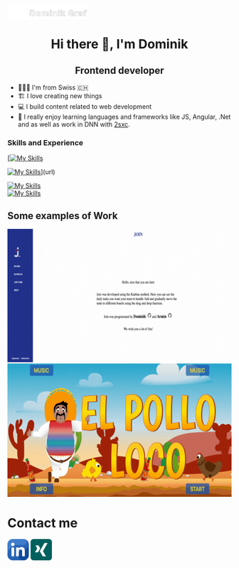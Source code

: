 <img src="./img/Logo Big.png" width="180" height="30" object-fit="cover" align="center" >




<h1 align="center">Hi there 👋, I'm Dominik</h1>

<h2 align="center">Frontend developer</h2>


* 🧑🏻‍💻 I'm from Swiss 🇨🇭
* 🏗 I love creating new things
* 💻 I build content related to web development
* 🤩 I really enjoy learning languages and frameworks like JS, Angular, .Net and as well as work in DNN with [2sxc](https://2sxc.org/en/).




### Skills and Experience
[[![My Skills](https://skillicons.dev/icons?i=html,css,js,firebase)](https://skillicons.dev)

[![My Skills](https://skillicons.dev/icons?i=angular,git,github,bootstrap,wordpress)](https://skillicons.dev)](url)

[![My Skills](https://skillicons.dev/icons?i=html,css,js,ts,angular,react,nextjs,bootstrap,tailwind)](https://skillicons.dev)  
[![My Skills](https://skillicons.dev/icons?i=dotnet,csharp,mysql,firebase,vercel,git,github)](https://skillicons.dev)


## Some examples of Work

[<img src="./img/Join.gif" width="675" height="300" object-fit="cover" >](https://join.dominik-graf.ch)
[<img src="./img/El-Pollo-Loco.gif" width="675" height="300" object-fit="cover" >](https://el-pollo-loco.dominik-graf.ch)

# Contact me

[<img src="./img/linkedin.png" width="48" height="48" object-fit="cover" margin-right="102" >](https://www.linkedin.com/in/dominik-graf-b7b403249/)
[<img src="./img/xing.png" width="48" height="48" object-fit="cover" >](https://www.xing.com/profile/Dominik_Graf210/cv)


  

  
